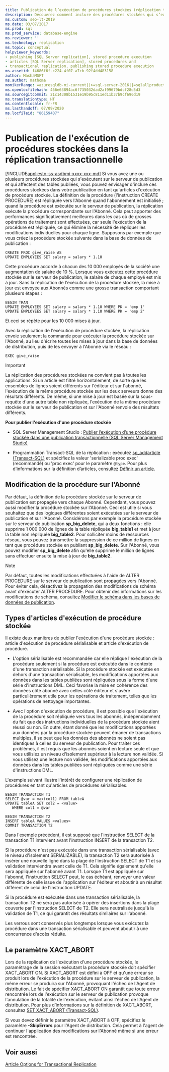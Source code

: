 ```yaml
---
title: Publication de l’exécution de procédures stockées (réplication transactionnelle)
description: Découvrez comment inclure des procédures stockées qui s’exécutent sur le serveur de publication et qui affectent des tables publiées dans votre publication transactionnelle en tant qu’articles d’exécution de procédure stockée.
ms.custom: seo-lt-2019
ms.date: 03/07/2017
ms.prod: sql
ms.prod_service: database-engine
ms.reviewer: ''
ms.technology: replication
ms.topic: conceptual
helpviewer_keywords:
- publishing [SQL Server replication], stored procedure execution
- articles [SQL Server replication], stored procedures and
- transactional replication, publishing stored procedure execution
ms.assetid: f4686f6f-c224-4f07-a7cb-92f4dd483158
author: MashaMSFT
ms.author: mathoma
monikerRange: =azuresqldb-mi-current||>=sql-server-2016||=sqlallproducts-allversions
ms.openlocfilehash: 466e63894ac6f735032dad2af99679bdcf28d5d3
ms.sourcegitcommit: 21c14308b1531e19b95c811ed11b37b9cf696d19
ms.translationtype: HT
ms.contentlocale: fr-FR
ms.lasthandoff: 07/09/2020
ms.locfileid: "86159407"
---
```

# <a name="publishing-stored-procedure-execution-in-transactional-replication"></a>Publication de l'exécution de procédures stockées dans la réplication transactionnelle
[!INCLUDE[appliesto-ss-asdbmi-xxxx-xxx-md](../../../includes/applies-to-version/sql-asdbmi.md)]
  Si vous avez une ou plusieurs procédures stockées qui s'exécutent sur le serveur de publication et qui affectent des tables publiées, vous pouvez envisager d'inclure ces procédures stockées dans votre publication en tant qu'articles d'exécution de procédure stockée. La définition de la procédure (l'instruction CREATE PROCEDURE) est répliquée vers l'Abonné quand l'abonnement est initialisé ; quand la procédure est exécutée sur le serveur de publication, la réplication exécute la procédure correspondante sur l'Abonné. Cela peut apporter des performances significativement meilleures dans les cas où de grosses opérations de traitement sont effectuées, car seule l'exécution de la procédure est répliquée, ce qui élimine la nécessité de répliquer les modifications individuelles pour chaque ligne. Supposons par exemple que vous créez la procédure stockée suivante dans la base de données de publication :  
  
```  
CREATE PROC give_raise AS  
UPDATE EMPLOYEES SET salary = salary * 1.10  
```  
  
 Cette procédure accorde à chacun des 10 000 employés de la société une augmentation de salaire de 10 %. Lorsque vous exécutez cette procédure stockée sur le serveur de publication, le salaire de chaque employé est mis à jour. Sans la réplication de l'exécution de la procédure stockée, la mise à jour est envoyée aux Abonnés comme une grosse transaction comportant plusieurs étapes :  
  
```  
BEGIN TRAN  
UPDATE EMPLOYEES SET salary = salary * 1.10 WHERE PK = 'emp 1'  
UPDATE EMPLOYEES SET salary = salary * 1.10 WHERE PK = 'emp 2'  
```  
  
 Et ceci se répète pour les 10 000 mises à jour.  
  
 Avec la réplication de l'exécution de procédure stockée, la réplication envoie seulement la commande pour exécuter la procédure stockée sur l'Abonné, au lieu d'écrire toutes les mises à jour dans la base de données de distribution, puis de les envoyer à l'Abonné via le réseau :  
  
```  
EXEC give_raise  
```  
  
> [!IMPORTANT]  
>  La réplication des procédures stockées ne convient pas à toutes les applications. Si un article est filtré horizontalement, de sorte que les ensembles de lignes soient différents sur l'éditeur et sur l'abonné, l'exécution de la même procédure stockée sur les deux serveurs donne des résultats différents. De même, si une mise à jour est basée sur la sous-requête d'une autre table non répliquée, l'exécution de la même procédure stockée  sur le serveur de publication et sur l'Abonné renvoie des résultats différents.  
  
 **Pour publier l'exécution d'une procédure stockée**  
  
-   SQL Server Management Studio : [Publier l’exécution d’une procédure stockée dans une publication transactionnelle &#40;SQL Server Management Studio&#41;](../../../relational-databases/replication/publish/publish-execution-of-stored-procedure-in-transactional-publication.md)  
  
-   Programmation Transact-SQL de la réplication : exécutez [sp_addarticle &#40;Transact-SQL&#41;](../../../relational-databases/system-stored-procedures/sp-addarticle-transact-sql.md) et spécifiez la valeur 'serializable proc exec' (recommandé) ou 'proc exec' pour le paramètre `@type`. Pour plus d’informations sur la définition d’articles, consultez [Définir un article](../../../relational-databases/replication/publish/define-an-article.md).  
  
## <a name="modifying-the-procedure-at-the-subscriber"></a>Modification de la procédure sur l'Abonné  
 Par défaut, la définition de la procédure stockée sur le serveur de publication est propagée vers chaque Abonné. Cependant, vous pouvez aussi modifier la procédure stockée sur l'Abonné. Ceci est utile si vous souhaitez que des logiques différentes soient exécutées sur le serveur de publication et sur l'Abonné. Considérons par exemple la procédure stockée sur le serveur de publication **sp_big_delete**, qui a deux fonctions : elle supprime 1 000 000 de lignes de la table répliquée **big_table1** et met à jour la table non répliquée **big_table2**. Pour solliciter moins de ressources réseau, vous pouvez transmettre la suppression de ce million de lignes en tant que procédure stockée en publiant **sp_big_delete**. Sur l'Abonné, vous pouvez modifier **sp_big_delete** afin qu'elle supprime le million de lignes sans effectuer ensuite la mise à jour de **big_table2**.  
  
> [!NOTE]  
>  Par défaut, toutes les modifications effectuées à l'aide de ALTER PROCEDURE sur le serveur de publication sont propagées vers l'Abonné. Pour éviter cela, désactivez la propagation des modifications de schéma avant d'exécuter ALTER PROCEDURE. Pour obtenir des informations sur les modifications de schéma, consultez [Modifier le schéma dans les bases de données de publication](../../../relational-databases/replication/publish/make-schema-changes-on-publication-databases.md).  
  
## <a name="types-of-stored-procedure-execution-articles"></a>Types d'articles d'exécution de procédure stockée  
 Il existe deux manières de publier l'exécution d'une procédure stockée : article d'exécution de procédure sérialisable et article d'exécution de procédure.  
  
-   L'option sérialisable est recommandée car elle réplique l'exécution de la procédure seulement si la procédure est exécutée dans le contexte d'une transaction sérialisable. Si la procédure stockée est exécutée en dehors d'une transaction sérialisable, les modifications apportées aux données dans les tables publiées sont répliquées sous la forme d'une série d'instructions DML. Ceci favorise la mise en cohérence des données côté abonné avec celles côté éditeur et s'avère particulièrement utile pour les opérations de traitement, telles que les opérations de nettoyage importantes.  
  
-   Avec l'option d'exécution de procédure, il est possible que l'exécution de la procédure soit répliquée vers tous les abonnés, indépendamment du fait que des instructions individuelles de la procédure stockée aient réussi ou non. En outre, étant donné que les modifications apportées aux données par la procédure stockée peuvent émaner de transactions multiples, il se peut que les données des abonnés ne soient pas identiques à celles du serveur de publication. Pour traiter ces problèmes, il est requis que les abonnés soient en lecture seule et que vous utilisiez un niveau d'isolement supérieur à la lecture non validée. Si vous utilisez une lecture non validée, les modifications apportées aux données dans les tables publiées sont répliquées comme une série d'instructions DML.  
  
 L'exemple suivant illustre l'intérêt de configurer une réplication de procédures en tant qu'articles de procédures sérialisables.  
  
```  
BEGIN TRANSACTION T1  
SELECT @var = max(col1) FROM tableA  
UPDATE tableA SET col2 = <value>   
   WHERE col1 = @var   
  
BEGIN TRANSACTION T2  
INSERT tableA VALUES <values>  
COMMIT TRANSACTION T2  
```  
  
 Dans l'exemple précédent, il est supposé que l'instruction SELECT de la transaction T1 intervient avant l'instruction INSERT de la transaction T2.  
  
 Si la procédure n'est pas exécutée dans une transaction sérialisable (avec le niveau d'isolement SERIALIZABLE), la transaction T2 sera autorisée à insérer une nouvelle ligne dans la plage de l'instruction SELECT de T1 et sa validation interviendra avant celle de T1. Cela signifie également qu'elle sera appliquée sur l'abonné avant T1. Lorsque T1 est appliquée sur l'abonné, l'instruction SELECT peut, le cas échéant, renvoyer une valeur différente de celle issue de l'application sur l'éditeur et aboutir à un résultat différent de celui de l'instruction UPDATE.  
  
 Si la procédure est exécutée dans une transaction sérialisable, la transaction T2 ne sera pas autorisée à opérer des insertions dans la plage couverte par l'instruction SELECT de T2. Elle sera neutralisée jusqu'à la validation de T1, ce qui garantit des résultats similaires sur l'abonné.  
  
 Les verrous sont conservés plus longtemps lorsque vous exécutez la procédure dans une transaction sérialisable et peuvent aboutir à une concurrence d'accès réduite.  
  
## <a name="the-xact_abort-setting"></a>Le paramètre XACT_ABORT  
 Lors de la réplication de l'exécution d'une procédure stockée, le paramétrage de la session exécutant la procédure stockée doit spécifier XACT_ABORT ON. Si XACT_ABORT est défini à OFF et qu'une erreur se produit lors de l'exécution de la procédure sur le serveur de publication, la même erreur se produira sur l'Abonné, provoquant l'échec de l'Agent de distribution. Le fait de spécifier XACT_ABORT ON garantit que toute erreur rencontrée lors de l'exécution sur le serveur de publication provoque l'annulation de la totalité de l'exécution, évitant ainsi l'échec de l'Agent de distribution. Pour plus d’informations sur la définition de XACT_ABORT, consultez [SET XACT_ABORT &#40;Transact-SQL&#41;](../../../t-sql/statements/set-xact-abort-transact-sql.md).  
  
 Si vous devez définir le paramètre XACT_ABORT à OFF, spécifiez le paramètre **-SkipErrors** pour l'Agent de distribution. Cela permet à l'agent de continuer l'application des modifications sur l'Abonné même si une erreur est rencontrée.  
  
## <a name="see-also"></a>Voir aussi  
 [Article Options for Transactional Replication](../../../relational-databases/replication/transactional/article-options-for-transactional-replication.md)  
  
  
